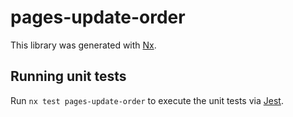 # pages-update-order

This library was generated with [Nx](https://nx.dev).

## Running unit tests

Run `nx test pages-update-order` to execute the unit tests via [Jest](https://jestjs.io).
